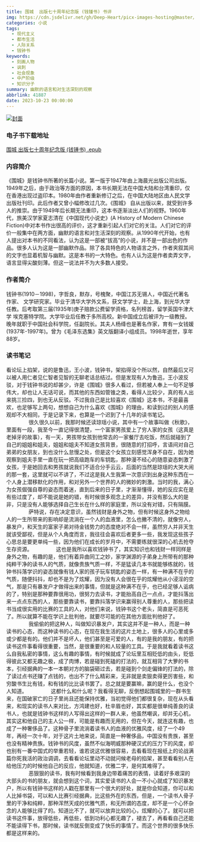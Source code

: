 ```yaml
---
title: 围城  出版七十周年纪念版 (钱锺书) 书评
img: https://cdn.jsdelivr.net/gh/Deep-Heart/picx-images-hosting@master/boomments/围城-出版七十周年纪念版.2bykdv2zxj0g.webp
categories: 小说
tags:
  - 现代主义
  - 都市生活
  - 人际关系
  - 钱钟书
keywords:
  - 刻画人物
  - 讽刺
  - 社会现象
  - 中产阶级
  - 知识分子
summary: 幽默的语言和对生活深刻的观察
abbrlink: 41887
date: 2023-10-23 00:00:00
---
```


[![封面](https://cdn.jsdelivr.net/gh/Deep-Heart/picx-images-hosting@master/boomments/围城-出版七十周年纪念版.2bykdv2zxj0g.webp)]()
### 电子书下载地址
[围城  出版七十周年纪念版 (钱锺书) .epub](https://url57.ctfile.com/f/23765157-960584511-14e0cc?p=9554)

### 内容简介
《围城》是钱钟书所著的长篇小说。第一版于1947年由上海晨光出版公司出版。1949年之后，由于政治等方面的原因，本书长期无法在中国大陆和台湾重印，仅在香港出现过盗印本。1980年由作者重新修订之后，在中国大陆地区由人民文学出版社刊印。此后作者又曾小幅修改过几次。《围城》 自从出版以来，就受到许多人的推崇。由于1949年后长期无法重印，这本书逐渐淡出人们的视野。1960年代，旅美汉学家夏志清在《中国现代小说史》(A History of Modern Chinese Fiction)中对本书作出很高的评价，这才重新引起人们对它的关注。人们对它的评价一般集中在两方面，幽默的语言和对生活深刻的观察。从1990年代开始，也有人提出对本书的不同看法，认为这是一部被“拔高”的小说，并不是一部出色的作品。很多人认为这是一部幽默作品。除了各具特色的人物语言之外，作者夹叙其间的文字也显着机智与幽默。这是本书的一大特色。也有人认为这是作者卖弄文字，语言显得尖酸刻薄。但这一说法并不为大多数人接受。

### 作者简介
钱钟书(1910－1998)，字哲良，默存，号槐聚，中国江苏无锡人，中国近代著名作家、 文学研究家。毕业于清华大学外文系，获文学学士，赴上海，到光华大学任教。后考取第三届(1935年)庚子赔款公费留学资格，名列榜首，留学英国牛津大学 埃克塞特学院。大学毕业后任教于多所高校。新中国成立后被评为一级教授。晚年就职于中国社会科学院，任副院长。其夫人杨绛也是著名作家，育有一女钱媛(1937年-1997年)。曾为《毛泽东选集》英文版翻译小组成员。1998年逝世，享年88岁。

### 读书笔记
看论坛上掐架，说的是鲁迅，王小波，钱钟书，架掐得没个所以然，自然最后又可以被人用仁者见仁智者见智的无聊老话总结过。但是发现有人为鲁迅，王小波反驳，对于钱钟书说的却甚少，许是《围城》很多人看过，但若被人奉上一句不足够伟大，却也让人无话可说，而其他的东西如管锥之类，看得人比较少，真的有人出来挑三捡四，到也无从反驳。不过我自己是比较喜欢《围城》这本书，不是最喜欢，也足够写上两句，想想自己为什么喜欢《围城》的理由，和读到过的别人的感观却不大相同，于是记录下来，也算是一个迟到了十几年的读书笔记。
　　
　　很久很久以前，我那时候还读琼瑶小说，其中有一个故事叫做《秋歌》，里面有一段，我至今一直记得很清楚，一个富家男孩爱上了穷人家的女孩（这真是老掉牙的故事），有一天，男孩带女孩到他常去的一家餐厅去吃饭，然后就碰到了自己的姐姐和姐夫，姐姐和姐夫不知道女孩背景，很随意的打招呼，言语间对自己弟弟的女朋友，到也没什么怠慢之处，但是这个女孩立刻感觉浑身不自在，因为她观察到姐夫手里一直在玩一把高级跑车的车钥匙，那种漫不经心的随意姿态刺激了女孩，于是她回去和男孩就说我们不适合分手云云，后面的当然是琼瑶的大哭大闹的那一套，这里就可以不讲了，不过这是我人生我第一次意识到出身这种东西在一个人身上潜移默化的作用，和对另外一个世界的人的微妙的刺激。当时的我，满心为女孩倔强自尊的姿态而着迷，直到后来的日子里，才渐渐懂得，她的反应实在是有些过度了，却不能说是她的错，有时候很多观念上的差异，并没有那么大的是非，只是没有人能够选择自己生长在什么样的家庭里，所以没有对错，只有隔膜。
　　
　　萨特说，存在决定意识，虽然钱财是身外之物，但有时候这身外之物给人的一生所带来的影响却是流淌在一个人的血液里，怎么也撇不清的，就像穷人，暴发户，和天生的富家子弟对待金钱势力的态度绝对不会一样，虽然穷人并非天生就该受鄙视，但是从个人角度而言，我往往会喜欢后者更多一些，我发现这些孩子心思总是要更单纯一些，因为他们在成长的岁月中，不需要练就很深的心机去抢夺生存资源。
　　
　　这也是我所以喜欢钱钟书了，其实知识也和钱财一样同样是身外之物，有趣的是，他们有着异曲同工之妙，家学渊源的子弟身上所带有的那种纯粹干净的读书人的气质，就像贵族气质一样，不是猛读几本书就能够练就的，钱钟书抖落学识的姿态就像有钱人家的孩子玩车钥匙的姿态一样，有一种满不在乎的气质，随便抖抖，却也不是为了炫耀，因为没有人会很在乎的炫耀他从小浸淫的空气，那是只有暴发户才做得出来的事情，但就是这种满不在乎，也已经足够人诟病的了，特别是那种要靠很用功，很努力去读书，才能抬高自己一点点，才能抖落出来一点点东西的人，那些要靠读书，要靠抖落学识来赢得别人尊重的人，那些把读书当成很实用的比赛的工具的人，对他们来说，钱钟书这个老头，简直是可恶死了。所以就算不能在学识上批判他，就要尽可能的在其他方面批判他好了。
　　
　　我偷偷的把这种人，叫做知识暴发户，其实这并不是一种人，而是一种读书的心态，而这种读书的心态，在现在我生活的这片土地上，很多人的心里或多或少都是有的。他们并不是坏人，他们甚至是可爱的人，有的是我的朋友，有的把读书这件事看得很重要，当然，是很重要的和人较量的工具。于是我就看着读书这么自我私密的事情，这么有趣的事情，有时候就成了论坛里互相贬低的由头，贬低得彼此又都无趣之极，成了肉博，若是碰到死磕的打法的，就互相背了大箩的书本，引经据典的一本一本朝对方的脑袋砸过去，若是碰到个剑走偏锋的打法的，除了读过点书还赚了点钱的，也出不了什么精彩来，无非就是卖狠卖得更厉害些，和穷酸书生比有钱，和有钱的比比读书罢了。总之就是要赢嘛，赢的是什么，也没个人知道。
　　
　　这都什么和什么呢？我看得无聊，反倒想起围城里的一群书生来，在国破家亡的日子里尚且还能保持优雅，当初觉得他们都很复杂，现在从头看来，和现实的读书人来对比，方鸿建也好，杜辛眉也好，其实都是很单纯善良的读书人，也就是钱钟书这样的人写得出这样的一群人来，他虽然嘲讽，却并无心机，其实这和他自己的主人公一样，可能是有趣而无用的，但在今天，就连这有趣，也成了一种奢侈品了。这种骨子里流淌着读书人的血液的优雅风度，经了一个49年，再经一次十年，对于这片土地来说，简直是一种奢侈品，中国没有贵族，甚至也没有精神贵族。钱钟书的风度，虽然不似海明威那种硬汉式的压力下的风度，却也别有一番中国式的举重若轻，谁若说这优雅很容易，去看看现在报纸上的论战满篇你死我活的政治调调，去看看论坛里动不动就问候老母的掐架，甚至看看别人在给他压力的时候他自己的反应，他就知道，优雅二字，是何其难得了。
　　
　　恶狠狠的读书，我有时候看到我身边带着痛苦的表情，读着好多艰深的大部头的书的朋友，就会想到这个词，其实爱读书的人会一不小心就成了知识暴发户，所以有钱钟书这样的人戳在那里有一个很大的好处，就是你会知道，你可以和人比掉书袋，可以和人比赛引经据典，比这些外在的东西，但是，一个读书人骨子里的干净和纯粹，那种浑然天成的优雅气质，和无所谓的态度，却不是一个心怀杂念的人能够比得了的。知道比不了，就可以放弃比较的心，炫耀的心了。就可以把读书这件事，放得低些，再低些，低到功利心都无趣了，褪去了，再看看自己还能不能读得下书，那时候，读书就反倒变成了快乐的事情了。而这个世界的很多快乐都是这样来的。
